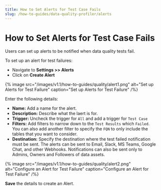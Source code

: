 ```yaml
---
title: How to Set Alerts for Test Case Fails
slug: /how-to-guides/data-quality-profiler/alerts
---
```


# How to Set Alerts for Test Case Fails

Users can set up alerts to be notified when data quality tests fail.

To set up an alert for test failures:
- Navigate to **Settings >> Alerts**
- Click on **Create Alert**

{% image
src="/images/v1.1/how-to-guides/quality/alert1.png"
alt="Set up Alerts for Test Failure"
caption="Set up Alerts for Test Failure"
/%}

Enter the following details:
- **Name:** Add a name for the alert.
- **Description:** Describe what the laert is for.
- **Trigger:** Uncheck the trigger for `All` and add a trigger for `Test Case`
- **Filters:** Add filters to narrow down to the `Test Results` which `Failed`. You can also add another filter to specify the `FQN` to only include the tables that you want to consider.
- **Destination:** Specify the destination where the test failed notification must be sent. The alerts can be sent to Email, Slack, MS Teams, Google Chat, and other Webhooks. Notifications can also be sent only to Admins, Owners and Followers of data assets.

{% image
src="/images/v1.1/how-to-guides/quality/alert2.png"
alt="Configure an Alert for Test Failure"
caption="Configure an Alert for Test Failure"
/%}

**Save** the details to create an Alert.
